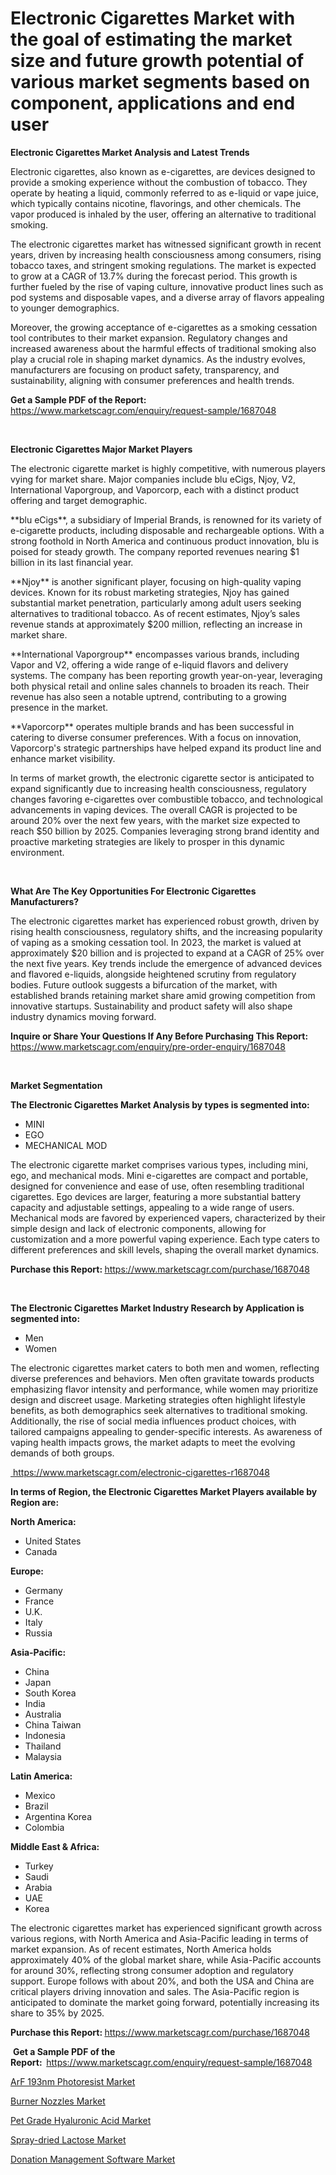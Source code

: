 <p><h1>Electronic Cigarettes Market with the goal of estimating the market size and future growth potential of various market segments based on component, applications and end user</h1></p><p><strong>Electronic Cigarettes Market Analysis and Latest Trends</strong></p>
<p><p>Electronic cigarettes, also known as e-cigarettes, are devices designed to provide a smoking experience without the combustion of tobacco. They operate by heating a liquid, commonly referred to as e-liquid or vape juice, which typically contains nicotine, flavorings, and other chemicals. The vapor produced is inhaled by the user, offering an alternative to traditional smoking.</p><p>The electronic cigarettes market has witnessed significant growth in recent years, driven by increasing health consciousness among consumers, rising tobacco taxes, and stringent smoking regulations. The market is expected to grow at a CAGR of 13.7% during the forecast period. This growth is further fueled by the rise of vaping culture, innovative product lines such as pod systems and disposable vapes, and a diverse array of flavors appealing to younger demographics.</p><p>Moreover, the growing acceptance of e-cigarettes as a smoking cessation tool contributes to their market expansion. Regulatory changes and increased awareness about the harmful effects of traditional smoking also play a crucial role in shaping market dynamics. As the industry evolves, manufacturers are focusing on product safety, transparency, and sustainability, aligning with consumer preferences and health trends.</p></p>
<p><strong>Get a Sample PDF of the Report:&nbsp;</strong> <a href="https://www.marketscagr.com/enquiry/request-sample/1687048?utm_campaign=1267&utm_medium=2&utm_source=Github&utm_content=ia&utm_term=16102024&utm_id=electronic-cigarettes">https://www.marketscagr.com/enquiry/request-sample/1687048</a></p>
<p>&nbsp;</p>
<p><strong>Electronic Cigarettes Major Market Players</strong></p>
<p><p>The electronic cigarette market is highly competitive, with numerous players vying for market share. Major companies include blu eCigs, Njoy, V2, International Vaporgroup, and Vaporcorp, each with a distinct product offering and target demographic.</p><p>**blu eCigs**, a subsidiary of Imperial Brands, is renowned for its variety of e-cigarette products, including disposable and rechargeable options. With a strong foothold in North America and continuous product innovation, blu is poised for steady growth. The company reported revenues nearing $1 billion in its last financial year.</p><p>**Njoy** is another significant player, focusing on high-quality vaping devices. Known for its robust marketing strategies, Njoy has gained substantial market penetration, particularly among adult users seeking alternatives to traditional tobacco. As of recent estimates, Njoy’s sales revenue stands at approximately $200 million, reflecting an increase in market share.</p><p>**International Vaporgroup** encompasses various brands, including Vapor and V2, offering a wide range of e-liquid flavors and delivery systems. The company has been reporting growth year-on-year, leveraging both physical retail and online sales channels to broaden its reach. Their revenue has also seen a notable uptrend, contributing to a growing presence in the market.</p><p>**Vaporcorp** operates multiple brands and has been successful in catering to diverse consumer preferences. With a focus on innovation, Vaporcorp's strategic partnerships have helped expand its product line and enhance market visibility.</p><p>In terms of market growth, the electronic cigarette sector is anticipated to expand significantly due to increasing health consciousness, regulatory changes favoring e-cigarettes over combustible tobacco, and technological advancements in vaping devices. The overall CAGR is projected to be around 20% over the next few years, with the market size expected to reach $50 billion by 2025. Companies leveraging strong brand identity and proactive marketing strategies are likely to prosper in this dynamic environment.</p></p>
<p>&nbsp;</p>
<p><strong>What Are The Key Opportunities For Electronic Cigarettes Manufacturers?</strong></p>
<p><p>The electronic cigarettes market has experienced robust growth, driven by rising health consciousness, regulatory shifts, and the increasing popularity of vaping as a smoking cessation tool. In 2023, the market is valued at approximately $20 billion and is projected to expand at a CAGR of 25% over the next five years. Key trends include the emergence of advanced devices and flavored e-liquids, alongside heightened scrutiny from regulatory bodies. Future outlook suggests a bifurcation of the market, with established brands retaining market share amid growing competition from innovative startups. Sustainability and product safety will also shape industry dynamics moving forward.</p></p>
<p><strong>Inquire or Share Your Questions If Any Before Purchasing This Report:</strong> <a href="https://www.marketscagr.com/enquiry/pre-order-enquiry/1687048?utm_campaign=1267&utm_medium=2&utm_source=Github&utm_content=ia&utm_term=16102024&utm_id=electronic-cigarettes">https://www.marketscagr.com/enquiry/pre-order-enquiry/1687048</a></p>
<p>&nbsp;</p>
<p><strong>Market Segmentation</strong></p>
<p><strong>The Electronic Cigarettes Market Analysis by types is segmented into:</strong></p>
<p><ul><li>MINI</li><li>EGO</li><li>MECHANICAL MOD</li></ul></p>
<p><p>The electronic cigarette market comprises various types, including mini, ego, and mechanical mods. Mini e-cigarettes are compact and portable, designed for convenience and ease of use, often resembling traditional cigarettes. Ego devices are larger, featuring a more substantial battery capacity and adjustable settings, appealing to a wide range of users. Mechanical mods are favored by experienced vapers, characterized by their simple design and lack of electronic components, allowing for customization and a more powerful vaping experience. Each type caters to different preferences and skill levels, shaping the overall market dynamics.</p></p>
<p><strong>Purchase this Report:&nbsp;</strong><a href="https://www.marketscagr.com/purchase/1687048?utm_campaign=1267&utm_medium=2&utm_source=Github&utm_content=ia&utm_term=16102024&utm_id=electronic-cigarettes">https://www.marketscagr.com/purchase/1687048</a></p>
<p>&nbsp;</p>
<p><strong>The Electronic Cigarettes Market Industry Research by Application is segmented into:</strong></p>
<p><ul><li>Men</li><li>Women</li></ul></p>
<p><p>The electronic cigarettes market caters to both men and women, reflecting diverse preferences and behaviors. Men often gravitate towards products emphasizing flavor intensity and performance, while women may prioritize design and discreet usage. Marketing strategies often highlight lifestyle benefits, as both demographics seek alternatives to traditional smoking. Additionally, the rise of social media influences product choices, with tailored campaigns appealing to gender-specific interests. As awareness of vaping health impacts grows, the market adapts to meet the evolving demands of both groups.</p></p>
<p><a href="https://www.marketscagr.com/electronic-cigarettes-r1687048?utm_campaign=1267&utm_medium=2&utm_source=Github&utm_content=ia&utm_term=16102024&utm_id=electronic-cigarettes">&nbsp;https://www.marketscagr.com/electronic-cigarettes-r1687048</a></p>
<p><strong>In terms of Region, the Electronic Cigarettes Market Players available by Region are:</strong></p>
<p>
    <p> <strong> North America: </strong>
        <ul>
            <li>United States</li>
            <li>Canada</li>
        </ul>
        </p> 
    <p> <strong> Europe: </strong>
        <ul>
            <li>Germany</li>
            <li>France</li>
            <li>U.K.</li>
            <li>Italy</li>
            <li>Russia</li>
        </ul>
        </p> 
    <p> <strong> Asia-Pacific: </strong>
        <ul>
            <li>China</li>
            <li>Japan</li>
            <li>South Korea</li>
            <li>India</li>
            <li>Australia</li>
            <li>China Taiwan</li>
            <li>Indonesia</li>
            <li>Thailand</li>
            <li>Malaysia</li>
        </ul>
        </p> 
    <p> <strong> Latin America: </strong>
        <ul>
            <li>Mexico</li>
            <li>Brazil</li>
            <li>Argentina Korea</li>
            <li>Colombia</li>
        </ul>
        </p> 
    <p> <strong> Middle East & Africa: </strong>
        <ul>
            <li>Turkey</li>
            <li>Saudi</li>
            <li>Arabia</li>
            <li>UAE</li>
            <li>Korea</li>
        </ul>
    </p>
    </p>
<p><p>The electronic cigarettes market has experienced significant growth across various regions, with North America and Asia-Pacific leading in terms of market expansion. As of recent estimates, North America holds approximately 40% of the global market share, while Asia-Pacific accounts for around 30%, reflecting strong consumer adoption and regulatory support. Europe follows with about 20%, and both the USA and China are critical players driving innovation and sales. The Asia-Pacific region is anticipated to dominate the market going forward, potentially increasing its share to 35% by 2025.</p></p>
<p><strong>Purchase this Report: </strong><a href="https://www.marketscagr.com/purchase/1687048?utm_campaign=1267&utm_medium=2&utm_source=Github&utm_content=ia&utm_term=16102024&utm_id=electronic-cigarettes">https://www.marketscagr.com/purchase/1687048</a></p>
<p>&nbsp;<strong>Get a Sample PDF of the Report:&nbsp;&nbsp;</strong><a href="https://www.marketscagr.com/enquiry/request-sample/1687048?utm_campaign=1267&utm_medium=2&utm_source=Github&utm_content=ia&utm_term=16102024&utm_id=electronic-cigarettes">https://www.marketscagr.com/enquiry/request-sample/1687048</a></p>
<p><strong></strong></p>
<p><p><a href="https://www.linkedin.com/pulse/exploring-arf-193nm-photoresist-market-strategic-insights-growth-xuuhf?utm_campaign=1267&utm_medium=2&utm_source=Github&utm_content=ia&utm_term=16102024&utm_id=electronic-cigarettes">ArF 193nm Photoresist Market</a></p><p><a href="https://issuu.com/reportprime-2/docs/burner-nozzles-market-size-2030.ppt_dce9b8fc81ab24?utm_campaign=1267&utm_medium=2&utm_source=Github&utm_content=ia&utm_term=16102024&utm_id=electronic-cigarettes">Burner Nozzles Market</a></p><p><a href="https://github.com/rex7gillon/Market-Research-Report-List-1/blob/main/pet-grade-hyaluronic-acid-market.md?utm_campaign=1267&utm_medium=2&utm_source=Github&utm_content=ia&utm_term=16102024&utm_id=electronic-cigarettes">Pet Grade Hyaluronic Acid Market</a></p><p><a href="https://www.linkedin.com/pulse/spray-dried-lactose-market-global-regional-analysis-focus-r25xf?utm_campaign=1267&utm_medium=2&utm_source=Github&utm_content=ia&utm_term=16102024&utm_id=electronic-cigarettes">Spray-dried Lactose Market</a></p><p><a href="https://github.com/juliaficg7n3/Market-Research-Report-List-1/blob/main/donation-management-software-market.md?utm_campaign=1267&utm_medium=2&utm_source=Github&utm_content=ia&utm_term=16102024&utm_id=electronic-cigarettes">Donation Management Software Market</a></p></p>